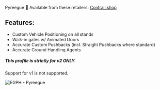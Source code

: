 Pyreegue 🐐
Available from these retailers: [Contrail.shop](https://contrail.shop/dgfmcr)
## Features:
- Custom Vehicle Positioning on all stands
- Walk-in gates w/ Animated Doors
- Accurate Custom Pushbacks (incl. Straight Pushbacks where standard)
- Accurate Ground Handling Agents

##### This profile is strictly for v2 ONLY.
Support for v1 is not supported.

![EGPH - Pyreegue](https://sharex.hinshaw.cloud/screenshots/2024-11/Microsoft%20Flight%20Simulator%20Screenshot%202024.07.18%20-%2012.58.57.40.png)
